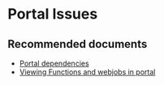 <properties
	pageTitle="Portal Issues"
	description="Portal Issues"
	service="microsoft.ase"
	resource="ase"
	authors="shrahman"
	displayOrder=""
	selfHelpType="generic"
	supportTopicIds="32608415"
	resourceTags=""
	productPesIds="16533"
	cloudEnvironments="public, Fairfax, usnat, ussec"
	articleId="9cd832b5-11a2-406d-a200-c6ea37444cfb"
	ownershipId="Compute_AppService"
/>

# Portal Issues

## **Recommended documents**
* [Portal dependencies](https://docs.microsoft.com/azure/app-service/environment/network-info#portal-dependencies)<br> 
* [Viewing Functions and webjobs in portal](https://docs.microsoft.com/azure/app-service/environment/create-ilb-ase#web-jobs-functions-and-the-ilb-ase)
